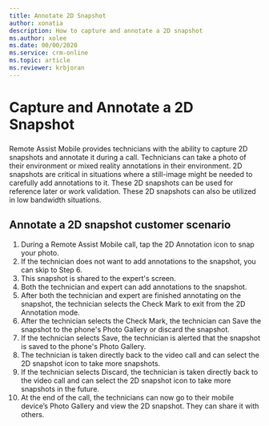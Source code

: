```yaml
---
title: Annotate 2D Snapshot
author: xonatia
description: How to capture and annotate a 2D snapshot
ms.author: xolee
ms.date: 00/00/2020
ms.service: crm-online
ms.topic: article
ms.reviewer: krbjoran
---
```

# Capture and Annotate a 2D Snapshot 

###
Remote Assist Mobile provides technicians with the ability to capture 2D snapshots and annotate it during a call. Technicians can take a photo of their environment or mixed reality annotations in their environment. 2D snapshots are critical in situations where a still-image might be needed to carefully add annotations to it. These 2D snapshots can be used for reference later or work validation. These 2D snapshots can also be utilized in low bandwidth situations.

## Annotate a 2D snapshot customer scenario
1.	During a Remote Assist Mobile call, tap the 2D Annotation icon to snap your photo. 
2.	If the technician does not want to add annotations to the snapshot, you can skip to Step 6.
3.	This snapshot is shared to the expert's screen.
4.	Both the technician and expert can add annotations to the snapshot.
5.	After both the technician and expert are finished annotating on the snapshot, the technician selects the Check Mark to exit from the 2D Annotation mode.
6.	After the technician selects the Check Mark, the technician can Save the snapshot to the phone's Photo Gallery or discard the snapshot.
7.	If the technician selects Save, the technician is alerted that the snapshot is saved to the phone's Photo Gallery.
1.	The technician is taken directly back to the video call and can select the 2D snapshot icon to take more snapshots.
2.	If the technician selects Discard, the technician is taken directly back to the video call and can select the 2D snapshot icon to take more snapshots in the future.
3.	At the end of the call, the technicians can now go to their mobile device’s Photo Gallery and view the 2D snapshot. They can share it with others. 
